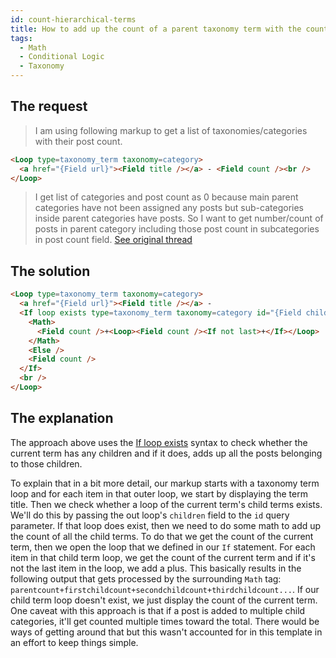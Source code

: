 ```yaml
---
id: count-hierarchical-terms
title: How to add up the count of a parent taxonomy term with the count of all its children
tags:
  - Math
  - Conditional Logic
  - Taxonomy
---
```

## The request

> I am using following markup to get a list of taxonomies/categories with their post count.
```html
<Loop type=taxonomy_term taxonomy=category>
  <a href="{Field url}"><Field title /></a> - <Field count /><br />
</Loop>
```

> I get list of categories and post count as 0 because main parent categories have not been assigned any posts but sub-categories inside parent categories have posts. So I want to get number/count of posts in parent category including those post count in subcategories in post count field. [See original thread](https://discourse.tangible.one/t/get-number-of-all-posts-including-post-count-of-children-inside-a-taxanomy/784)

## The solution

```html
<Loop type=taxonomy_term taxonomy=category>
  <a href="{Field url}"><Field title /></a> - 
  <If loop exists type=taxonomy_term taxonomy=category id="{Field children}">
    <Math>
      <Field count />+<Loop><Field count /><If not last>+</If></Loop>
    </Math>
    <Else />
    <Field count />
  </If>
  <br />
</Loop>
```

## The explanation

The approach above uses the [If loop exists](/dynamic-tags/loop/features/exists) syntax to check whether the current term has any children and if it does, adds up all the posts belonging to those children.

To explain that in a bit more detail, our markup starts with a taxonomy term loop and for each item in that outer loop, we start by displaying the term title. Then we check whether a loop of the current term's child terms exists. We'll do this by passing the out loop's `children` field to the `id` query parameter. If that loop does exist, then we need to do some math to add up the count of all the child terms. To do that we get the count of the current term, then we open the loop that we defined in our `If` statement. For each item in that child term loop, we get the count of the current term and if it's not the last item in the loop, we add a plus. This basically results in the following output that gets processed by the surrounding `Math` tag: `parentcount+firstchildcount+secondchildcount+thirdchildcount...`. If our child term loop doesn't exist, we just display the count of the current term. One caveat with this approach is that if a post is added to multiple child categories, it'll get counted multiple times toward the total. There would be ways of getting around that but this wasn't accounted for in this template in an effort to keep things simple.